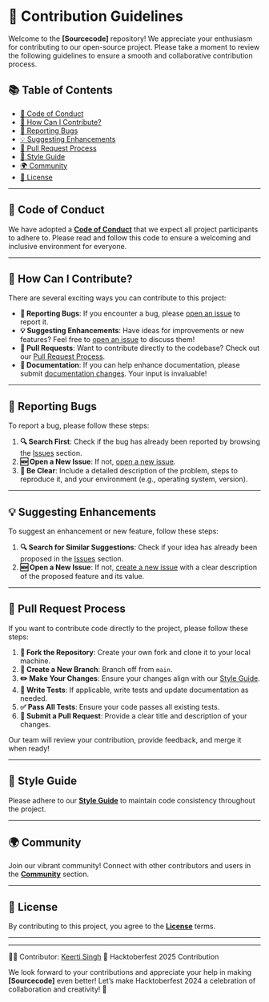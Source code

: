 # 🎉 Contribution Guidelines

Welcome to the **[Sourcecode]** repository! We appreciate your enthusiasm for contributing to our open-source project. Please take a moment to review the following guidelines to ensure a smooth and collaborative contribution process.

## 📚 Table of Contents
- [🌈 Code of Conduct](#code-of-conduct)
- [🤔 How Can I Contribute?](#how-can-i-contribute)
- [🐞 Reporting Bugs](#reporting-bugs)
- [💡 Suggesting Enhancements](#suggesting-enhancements)
- [🔄 Pull Request Process](#pull-request-process)
- [🎨 Style Guide](#style-guide)
- [🌍 Community](#community)
- [📝 License](#license)

---

## 🌈 Code of Conduct

We have adopted a [**Code of Conduct**](CODE_OF_CONDUCT.md) that we expect all project participants to adhere to. Please read and follow this code to ensure a welcoming and inclusive environment for everyone.

---

## 🤔 How Can I Contribute?

There are several exciting ways you can contribute to this project:

- **🐞 Reporting Bugs**: If you encounter a bug, please [open an issue](../../issues) to report it.
- **💡 Suggesting Enhancements**: Have ideas for improvements or new features? Feel free to [open an issue](../../issues) to discuss them!
- **🔄 Pull Requests**: Want to contribute directly to the codebase? Check out our [Pull Request Process](#pull-request-process).
- **📝 Documentation**: If you can help enhance documentation, please submit [documentation changes](#pull-request-process). Your input is invaluable!

---

## 🐞 Reporting Bugs

To report a bug, please follow these steps:

1. **🔍 Search First**: Check if the bug has already been reported by browsing the [Issues](../../issues) section.
2. **🆕 Open a New Issue**: If not, [open a new issue](../../issues/new).
3. **📝 Be Clear**: Include a detailed description of the problem, steps to reproduce it, and your environment (e.g., operating system, version).

---

## 💡 Suggesting Enhancements

To suggest an enhancement or new feature, follow these steps:

1. **🔍 Search for Similar Suggestions**: Check if your idea has already been proposed in the [Issues](../../issues) section.
2. **🆕 Open a New Issue**: If not, [create a new issue](../../issues/new) with a clear description of the proposed feature and its value.

---

## 🔄 Pull Request Process

If you want to contribute code directly to the project, please follow these steps:

1. **🍴 Fork the Repository**: Create your own fork and clone it to your local machine.
2. **🌱 Create a New Branch**: Branch off from `main`.
3. **✏️ Make Your Changes**: Ensure your changes align with our [Style Guide](#style-guide).
4. **🧪 Write Tests**: If applicable, write tests and update documentation as needed.
5. **✅ Pass All Tests**: Ensure your code passes all existing tests.
6. **📝 Submit a Pull Request**: Provide a clear title and description of your changes.

Our team will review your contribution, provide feedback, and merge it when ready!

---

## 🎨 Style Guide

Please adhere to our [**Style Guide**](STYLE_GUIDE.md) to maintain code consistency throughout the project.

---

## 🌍 Community

Join our vibrant community! Connect with other contributors and users in the [**Community**](COMMUNITY.md) section.

---

## 📝 License

By contributing to this project, you agree to the [**License**](LICENSE.md) terms.

---
---
👩‍💻 Contributor: [Keerti Singh](https://github.com/keertisingh6)
🎉 Hacktoberfest 2025 Contribution


We look forward to your contributions and appreciate your help in making **[Sourcecode]** even better! Let’s make Hacktoberfest 2024 a celebration of collaboration and creativity! 🎊
